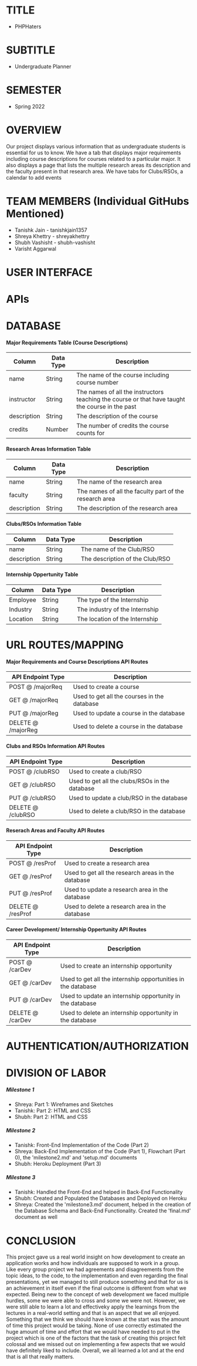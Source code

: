 # TITLE

- PHPHaters

# SUBTITLE

- Undergraduate Planner

# SEMESTER

- Spring 2022

# OVERVIEW

Our project displays various information that as undergraduate students is essential for us to know. We have a tab that displays major requirements including course descriptions for courses related to a particular major. It also displays a page that lists the multiple research areas its description and the faculty present in that research area. We have tabs for Clubs/RSOs, a calendar to add events

# TEAM MEMBERS (Individual GitHubs Mentioned)

- Tanishk Jain - tanishkjain1357
- Shreya Khettry - shreyakhettry
- Shubh Vashisht - shubh-vashisht
- Varisht Aggarwal

# USER INTERFACE

# APIs

# DATABASE

#### Major Requirements Table (Course Descriptions)

| Column       | Data Type   | Description              |
|--------------|-------------|--------------------------|
| name         | String      | The name of the course including course number  |
| instructor   | String      | The names of all the instructors teaching the course or that have taught the course in the past |
| description  | String      | The description of the course |
| credits      | Number      | The number of credits the course counts for |


#### Research Areas Information Table 

| Column       | Data Type | Description              |
|--------------|-----------|--------------------------|
| name         | String    | The name of the research area |
| faculty      | String    | The names of all the faculty part of the research area |
| description  | String    | The description of the research area |


#### Clubs/RSOs Information Table

| Column       | Data Type | Description              |
|--------------|-----------|--------------------------|
| name         | String    | The name of the Club/RSO |
| description  | String    | The description of the Club/RSO |

#### Internship Oppertunity Table

| Column       | Data Type | Description              |
|--------------|-----------|--------------------------|
| Employee     | String    | The type of the Internship |
| Industry     | String    | The industry of the Internship |
| Location     | String    | The location of the Internship |



# URL ROUTES/MAPPING

#### Major Requirements and Course Descriptions API Routes

| API Endpoint Type  | Description |
|--------------------|-------------|
| POST @ /majorReq   | Used to create a course|
| GET @ /majorReq    | Used to get all the courses in the database|
| PUT @ /majorReg    | Used to update a course in the database |
| DELETE @ /majorReg | Used to delete a course in the database |



#### Clubs and RSOs Information API Routes

| API Endpoint Type  | Description |
|--------------------|-------------|
| POST @ /clubRSO   | Used to create a club/RSO|
| GET @ /clubRSO    | Used to get all the clubs/RSOs in the database|
| PUT @ /clubRSO    | Used to update a club/RSO in the database|
| DELETE @ /clubRSO | Used to delete a club/RSO in the database |



#### Reserach Areas and Faculty API Routes

| API Endpoint Type  | Description |
|--------------------|-------------|
| POST @ /resProf   | Used to create a research area |
| GET @ /resProf    | Used to get all the research areas in the database|
| PUT @ /resProf    | Used to update a research area in the database|
| DELETE @ /resProf | Used to delete a research area in the database|



#### Career Development/ Internship Oppertunity API Routes

| API Endpoint Type  | Description |
|--------------------|-------------|
| POST @ /carDev   | Used to create an internship opportunity |
| GET @ /carDev    | Used to get all the internship opportunities in the database|
| PUT @ /carDev    | Used to update an internship opportunity in the database|
| DELETE @ /carDev | Used to delete an internship opportunity in the database|

# AUTHENTICATION/AUTHORIZATION

# DIVISION OF LABOR

##### Milestone 1

- Shreya: Part 1: Wireframes and Sketches
- Tanishk: Part 2: HTML and CSS
- Shubh: Part 2: HTML and CSS

##### Milestone 2

- Tanishk: Front-End Implementation of the Code (Part 2)
- Shreya: Back-End Implementation of the Code (Part 1), Flowchart (Part 0), the 'milestone2.md' and 'setup.md' documents
- Shubh: Heroku Deployment (Part 3)

##### Milestone 3

- Tanishk: Handled the Front-End and helped in Back-End Functionality
- Shubh: Created and Populated the Databases and Deployed on Heroku
- Shreya: Created the 'milestone3.md' document, helped in the creation of the Database Schema and Back-End Functionality. Created the 'final.md' document as well

# CONCLUSION

This project gave us a real world insight on how development to create an application works and how individuals are supposed to work in a group. Like every group project we had agreements and disagreements from the topic ideas, to the code, to the implementation and even regarding the final presentations, yet we managed to still produce something and that for us is an achievement in itself even if the final outcome is different from what we expected. Being new to the concept of web development we faced multiple hurdles, some we were able to cross and some we were not. However, we were still able to learn a lot and effectiveky apply the learnings from the lectures in a real-world setting and that is an aspect that we all enjoyed. Something that we think we should have known at the start was the amount of time this project would be taking. None of use correctly estimated the huge amount of time and effort that we would have needed to put in the project which is one of the factors that the task of creating this project felt colossal and we missed out on implementing a few aspects that we would have definitely liked to include. Overall, we all learned a lot and at the end that is all that really matters. 